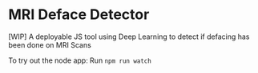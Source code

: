 # MRI Deface Detector

[WIP] A deployable JS tool using Deep Learning to detect if defacing has been done on MRI Scans

To try out the node app:
Run `npm run watch`
